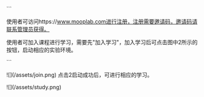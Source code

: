 \`\`\`

 使用者可访问https://www.mooplab.com进行注册，注册需要邀请码，邀请码请联系管理员获得。



 使用者可加入课程进行学习，需要先"加入学习"，加入学习后可点击图中2所示的按钮，启动相应的实验环境。

\`\`\`



!\[\]\(/assets/join.png\)  点击2启动成功后，可进行相应的学习。



!\[\]\(/assets/study.png\)



